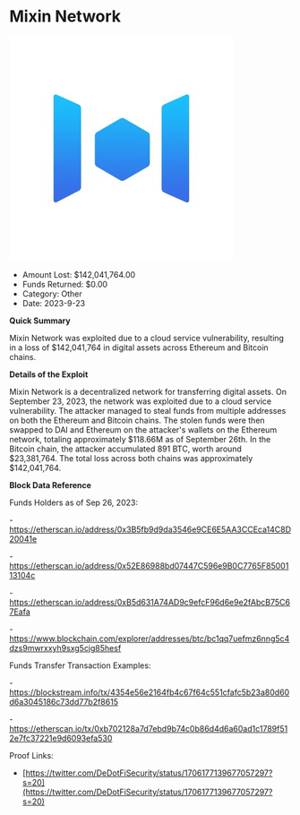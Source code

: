 # Mixin Network
![Mixin Network](/rektimages/Mixin-Network-Exploit.png)
- Amount Lost: $142,041,764.00
- Funds Returned: $0.00
- Category: Other
- Date: 2023-9-23

**Quick Summary**

Mixin Network was exploited due to a cloud service vulnerability, resulting in a loss of $142,041,764 in digital assets across Ethereum and Bitcoin chains.

  


 **Details of the Exploit**

Mixin Network is a decentralized network for transferring digital assets. On September 23, 2023, the network was exploited due to a cloud service vulnerability. The attacker managed to steal funds from multiple addresses on both the Ethereum and Bitcoin chains. The stolen funds were then swapped to DAI and Ethereum on the attacker's wallets on the Ethereum network, totaling approximately $118.66M as of September 26th. In the Bitcoin chain, the attacker accumulated 891 BTC, worth around $23,381,764. The total loss across both chains was approximately $142,041,764.

  


 **Block Data Reference**

Funds Holders as of Sep 26, 2023:

\- https://etherscan.io/address/0x3B5fb9d9da3546e9CE6E5AA3CCEca14C8D20041e

\- https://etherscan.io/address/0x52E86988bd07447C596e9B0C7765F8500113104c

\- https://etherscan.io/address/0xB5d631A74AD9c9efcF96d6e9e2fAbcB75C67Eafa

\- https://www.blockchain.com/explorer/addresses/btc/bc1qq7uefmz6nng5c4dzs9mwrxxyh9sxg5cjg85hesf

  


Funds Transfer Transaction Examples:

\- https://blockstream.info/tx/4354e56e2164fb4c67f64c551cfafc5b23a80d60d6a3045186c73dd77b2f8615

\- https://etherscan.io/tx/0xb702128a7d7ebd9b74c0b86d4d6a60ad1c1789f512e7fc37221e9d6093efa530


Proof Links:
- [https://twitter.com/DeDotFiSecurity/status/1706177139677057297?s=20](https://twitter.com/DeDotFiSecurity/status/1706177139677057297?s=20)


